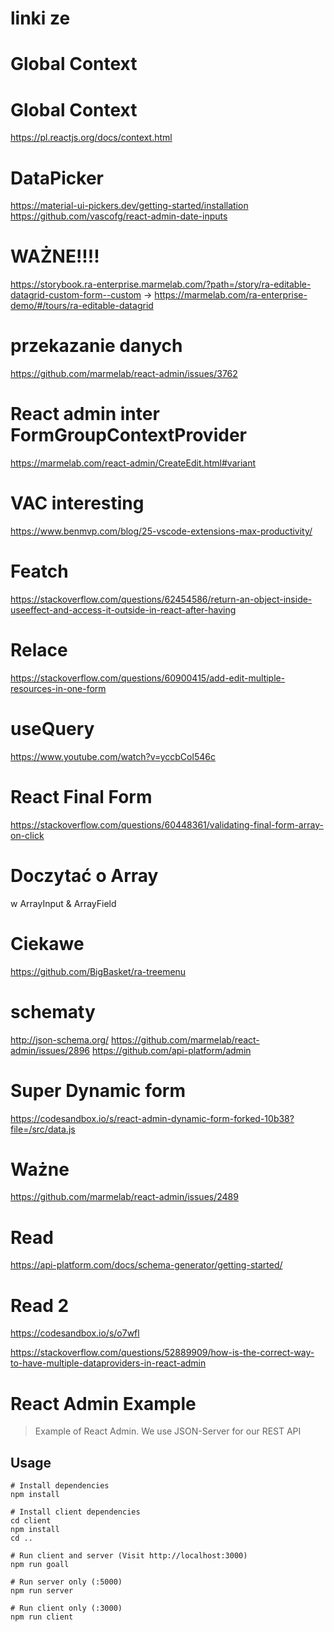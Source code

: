 #  linki ze 

# Global Context 
# Global Context 
https://pl.reactjs.org/docs/context.html

# DataPicker
https://material-ui-pickers.dev/getting-started/installation
https://github.com/vascofg/react-admin-date-inputs




# WAŻNE!!!!
https://storybook.ra-enterprise.marmelab.com/?path=/story/ra-editable-datagrid-custom-form--custom
    -> https://marmelab.com/ra-enterprise-demo/#/tours/ra-editable-datagrid

# przekazanie danych 
https://github.com/marmelab/react-admin/issues/3762

# React admin inter FormGroupContextProvider
https://marmelab.com/react-admin/CreateEdit.html#variant
# VAC interesting 
https://www.benmvp.com/blog/25-vscode-extensions-max-productivity/
# Featch 
https://stackoverflow.com/questions/62454586/return-an-object-inside-useeffect-and-access-it-outside-in-react-after-having
# Relace
https://stackoverflow.com/questions/60900415/add-edit-multiple-resources-in-one-form
# useQuery 
https://www.youtube.com/watch?v=yccbCol546c

# React Final Form
https://stackoverflow.com/questions/60448361/validating-final-form-array-on-click

# Doczytać o Array
w ArrayInput & ArrayField

# Ciekawe
https://github.com/BigBasket/ra-treemenu
# schematy
http://json-schema.org/
https://github.com/marmelab/react-admin/issues/2896
https://github.com/api-platform/admin
# Super Dynamic form 
https://codesandbox.io/s/react-admin-dynamic-form-forked-10b38?file=/src/data.js
# Ważne
https://github.com/marmelab/react-admin/issues/2489

# Read 
https://api-platform.com/docs/schema-generator/getting-started/
# Read 2
https://codesandbox.io/s/o7wfl

https://stackoverflow.com/questions/52889909/how-is-the-correct-way-to-have-multiple-dataproviders-in-react-admin


# React Admin Example

> Example of React Admin. We use JSON-Server for our REST API

## Usage

```
# Install dependencies
npm install

# Install client dependencies
cd client
npm install
cd ..

# Run client and server (Visit http://localhost:3000)
npm run goall

# Run server only (:5000)
npm run server

# Run client only (:3000)
npm run client
```
